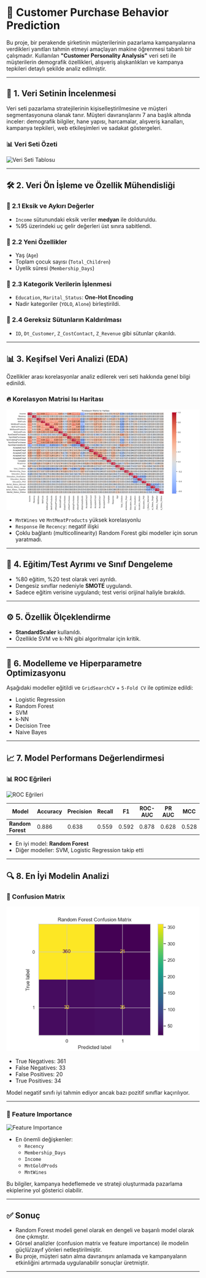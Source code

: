 # 🧠 Customer Purchase Behavior Prediction

Bu proje, bir perakende şirketinin müşterilerinin pazarlama kampanyalarına verdikleri yanıtları tahmin etmeyi amaçlayan makine öğrenmesi tabanlı bir çalışmadır. Kullanılan **"Customer Personality Analysis"** veri seti ile müşterilerin demografik özellikleri, alışveriş alışkanlıkları ve kampanya tepkileri detaylı şekilde analiz edilmiştir.

---

## 📁 1. Veri Setinin İncelenmesi

Veri seti pazarlama stratejilerinin kişiselleştirilmesine ve müşteri segmentasyonuna olanak tanır. Müşteri davranışlarını 7 ana başlık altında inceler: demografik bilgiler, hane yapısı, harcamalar, alışveriş kanalları, kampanya tepkileri, web etkileşimleri ve sadakat göstergeleri.

### 📊 Veri Seti Özeti

![Veri Seti Tablosu](./images/dataset_info.png)

---

## 🛠️ 2. Veri Ön İşleme ve Özellik Mühendisliği

### 🔹 2.1 Eksik ve Aykırı Değerler
- `Income` sütunundaki eksik veriler **medyan** ile dolduruldu.
- %95 üzerindeki uç gelir değerleri üst sınıra sabitlendi.

### 🔹 2.2 Yeni Özellikler
- Yaş (`Age`)
- Toplam çocuk sayısı (`Total_Children`)
- Üyelik süresi (`Membership_Days`)

### 🔹 2.3 Kategorik Verilerin İşlenmesi
- `Education`, `Marital_Status`: **One-Hot Encoding**
- Nadir kategoriler (`YOLO`, `Alone`) birleştirildi.

### 🔹 2.4 Gereksiz Sütunların Kaldırılması
- `ID`, `Dt_Customer`, `Z_CostContact`, `Z_Revenue` gibi sütunlar çıkarıldı.

---

## 📊 3. Keşifsel Veri Analizi (EDA)

Özellikler arası korelasyonlar analiz edilerek veri seti hakkında genel bilgi edinildi.

### 🔥 Korelasyon Matrisi Isı Haritası

![Korelasyon Matrisi](./images/customercorrelation.png)

- `MntWines` ve `MntMeatProducts` yüksek korelasyonlu
- `Response` ile `Recency`: negatif ilişki
- Çoklu bağlantı (multicollinearity) Random Forest gibi modeller için sorun yaratmadı.

---

## 🧪 4. Eğitim/Test Ayrımı ve Sınıf Dengeleme

- %80 eğitim, %20 test olarak veri ayrıldı.
- Dengesiz sınıflar nedeniyle **SMOTE** uygulandı.
- Sadece eğitim verisine uygulandı; test verisi orijinal haliyle bırakıldı.

---

## ⚙️ 5. Özellik Ölçeklendirme

- **StandardScaler** kullanıldı.
- Özellikle SVM ve k-NN gibi algoritmalar için kritik.

---

## 🧠 6. Modelleme ve Hiperparametre Optimizasyonu

Aşağıdaki modeller eğitildi ve `GridSearchCV` + `5-Fold CV` ile optimize edildi:

- Logistic Regression
- Random Forest
- SVM
- k-NN
- Decision Tree
- Naive Bayes

---

## 📈 7. Model Performans Değerlendirmesi

### 📊 ROC Eğrileri

![ROC Eğrileri](./images/roc_curves.png)

| Model            | Accuracy | Precision | Recall | F1  | ROC-AUC | PR AUC | MCC  |
|------------------|----------|-----------|--------|-----|----------|--------|------|
| **Random Forest** | 0.886    | 0.638     | 0.559  | 0.592 | 0.878    | 0.628  | 0.528 |

- En iyi model: **Random Forest**
- Diğer modeller: SVM, Logistic Regression takip etti

---

## 🔍 8. En İyi Modelin Analizi

### 🧾 Confusion Matrix

![Confusion Matrix](./images/customerconfusionmatrix.png)

- True Negatives: 361
- False Negatives: 33
- False Positives: 20
- True Positives: 34

Model negatif sınıfı iyi tahmin ediyor ancak bazı pozitif sınıflar kaçırılıyor.

---

### 🌟 Feature Importance

![Feature Importance](./images/customerönemlilik.png)

- En önemli değişkenler:
  - `Recency`
  - `Membership_Days`
  - `Income`
  - `MntGoldProds`
  - `MntWines`

Bu bilgiler, kampanya hedeflemede ve strateji oluşturmada pazarlama ekiplerine yol gösterici olabilir.

---

## ✅ Sonuç

- Random Forest modeli genel olarak en dengeli ve başarılı model olarak öne çıkmıştır.
- Görsel analizler (confusion matrix ve feature importance) ile modelin güçlü/zayıf yönleri netleştirilmiştir.
- Bu proje, müşteri satın alma davranışını anlamada ve kampanyaların etkinliğini artırmada uygulanabilir sonuçlar üretmiştir.

---

